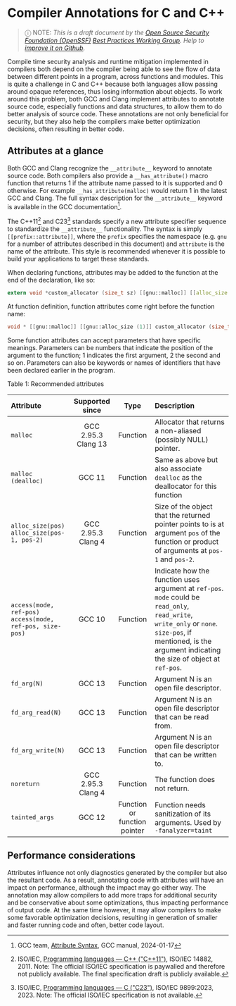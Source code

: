 # Compiler Annotations for C and C++

> ⓘ NOTE: *This is a draft document by the [Open Source Security Foundation (OpenSSF)](https://openssf.org) [Best Practices Working Group](https://best.openssf.org/). Help to [improve it on Github](https://github.com/ossf/wg-best-practices-os-developers/edit/main/docs/Compiler-Hardening-Guides/Compiler-Annotations-for-C-and-C++.md).*

Compile time security analysis and runtime mitigation implemented in compilers both depend on the compiler being able to see the flow of data between different points in a program, across functions and modules. This is quite a challenge in C and C++ because both languages allow passing around opaque references, thus losing information about objects.  To work around this problem, both GCC and Clang implement attributes to annotate source code, especially functions and data structures, to allow them to do better analysis of source code.  These annotations are not only beneficial for security, but they also help the compilers make better optimization decisions, often resulting in better code.

## Attributes at a glance

Both GCC and Clang recognize the `__attribute__` keyword to annotate source code.  Both compilers also provide a `__has_attribute()` macro function that returns 1 if the attribute name passed to it is supported and 0 otherwise.  For example `__has_attribute(malloc)` would return 1 in the latest GCC and Clang.  The full syntax description for the `__attribute__` keyword is available in the GCC documentation[^GCCATTR].

The C++11[^CPP11] and C23[^C23] standards specify a new attribute specifier sequence to standardize the `__attribute__` functionality. The syntax is simply `[[prefix::attribute]]`, where the `prefix` specifies the namespace (e.g. `gnu` for a number of attributes described in this document) and `attribute` is the name of the attribute. This style is recommended whenever it is possible to build your applications to target these standards.

When declaring functions, attributes may be added to the function at the end of the declaration, like so:

~~~c
extern void *custom_allocator (size_t sz) [[gnu::malloc]] [[alloc_size (1)]];
~~~

At function definition, function attributes come right before the function name:

~~~c
void * [[gnu::malloc]] [[gnu::alloc_size (1)]] custom_allocator (size_t sz);
~~~

Some function attributes can accept parameters that have specific meanings.  Parameters can be numbers that indicate the position of the argument to the function; 1 indicates the first argument, 2 the second and so on.  Parameters can also be keywords or names of identifiers that have been declared earlier in the program.

Table 1: Recommended attributes

| Attribute                                                      | Supported since         | Type                         | Description                                                                                                                                                                                                      |
|:-------------------------------------------------------------- |:-----------------------:|:----------------------------:|:---------------------------------------------------------------------------------------------------------------------------------------------------------------------------------------------------------------- |
| `malloc`                                                       | GCC 2.95.3<br/>Clang 13 | Function                     | Allocator that returns a non-aliased (possibly NULL) pointer.                                                                                                                                                    |
| `malloc (dealloc)`                                             | GCC 11                  | Function                     | Same as above but also associate `dealloc` as the deallocator for this function                                                                                                                                  |
| `alloc_size(pos)`<br/>`alloc_size(pos-1, pos-2)`               | GCC 2.95.3<br/>Clang 4  | Function                     | Size of the object that the returned pointer points to is at argument `pos` of the function or product of arguments at `pos-1` and `pos-2`.                                                                      |
| `access(mode, ref-pos)`<br/>`access(mode, ref-pos, size-pos)`  | GCC 10                  | Function                     | Indicate how the function uses argument at `ref-pos`.  `mode` could be `read_only`, `read_write`, `write_only` or `none`.  `size-pos`, if mentioned, is the argument indicating the size of object at `ref-pos`. |
| `fd_arg(N)`                                                    | GCC 13                  | Function                     | Argument N is an open file descriptor.                                                                                                                                                                           |
| `fd_arg_read(N)`                                               | GCC 13                  | Function                     | Argument N is an open file descriptor that can be read from.                                                                                                                                                     |
| `fd_arg_write(N)`                                              | GCC 13                  | Function                     | Argument N is an open file descriptor that can be written to.                                                                                                                                                    |
| `noreturn`                                                     | GCC 2.95.3<br/>Clang 4  | Function                     | The function does not return.                                                                                                                                                                                    |
| `tainted_args`                                                 | GCC 12                  | Function or function pointer | Function needs sanitization of its arguments. Used by `-fanalyzer=taint`                                                                                                                                         |

## Performance considerations

Attributes influence not only diagnostics generated by the compiler but also the resultant code. As a result, annotating code with attributes will have an impact on performance, although the impact may go either way.  The annotation may allow compilers to add more traps for additional security and be conservative about some optimizations, thus impacting performance of output code. At the same time however, it may allow compilers to make some favorable optimization decisions, resulting in generation of smaller and faster running code and often, better code layout.

[^GCCATTR]: GCC team, [Attribute Syntax](https://gcc.gnu.org/onlinedocs/gcc/Attribute-Syntax.html), GCC manual, 2024-01-17
[^CPP11]: ISO/IEC, [Programming languages — C++ ("C++11")](https://web.archive.org/web/20240112105643/https://www.open-std.org/jtc1/sc22/wg21/docs/papers/2013/n3797.pdf), ISO/IEC 14882, 2011. Note: The official ISO/IEC specification is paywalled and therefore not publicly available. The final specification draft is publicly available.
[^C23]: ISO/IEC, [Programming languages — C ("C23")](https://web.archive.org/web/20240105084047/https://open-std.org/JTC1/SC22/WG14/www/docs/n3096.pdf), ISO/IEC 9899:2023, 2023. Note: The official ISO/IEC specification is not available.
